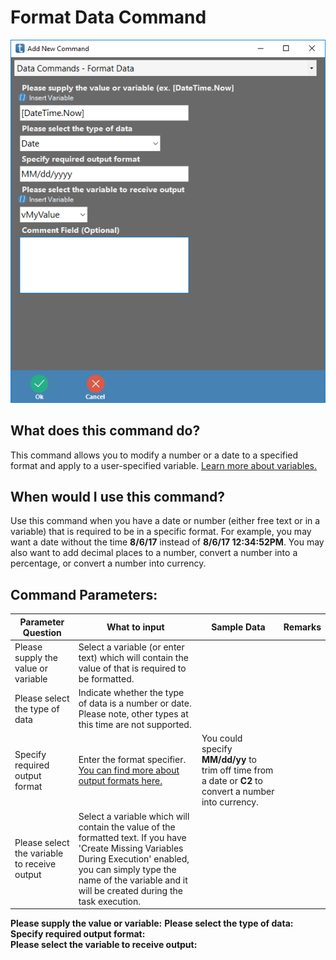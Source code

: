 <!-- TITLE: Format Data Command -->
# Format Data Command
![Format Data](/uploads/automation-commands/format-data.png "Format Data")

## What does this command do?
This command allows you to modify a number or a date to a specified format and apply to a user-specified variable.  [Learn more about variables.](/concepts/variables)

## When would I use this command?
Use this command when you have a date or number (either free text or in a variable) that is required to be in a specific format.  For example, you may want a date without the time **8/6/17** instead of **8/6/17 12:34:52PM**.  You may also want to add decimal places to a number, convert a number into a percentage, or convert a number into currency.

## Command Parameters:

| Parameter Question   	| What to input  	|  Sample Data 	| Remarks  	|
|---					|---				|---			|---		|
|Please supply the value or variable	| Select a variable (or enter text) which will contain the value of that is required to be formatted.   	|   	|   	|
|Please select the type of data  	|  Indicate whether the type of data is a number or date.  Please note, other types at this time are not supported.  	|   	|   	|
|Specify required output format  	|  Enter the format specifier.  [You can find more about output formats here.](https://docs.microsoft.com/en-us/dotnet/standard/base-types/formatting-types)	| You could specify **MM/dd/yy** to trim off time from a date or **C2** to convert a number into currency.   	|   	|
|Please select the variable to receive output  	|  Select a variable which will contain the value of the formatted text.  If you have 'Create Missing Variables During Execution' enabled, you can simply type the name of the variable and it will be created during the task execution. 	|   	|   	|

**Please supply the value or variable:** 
**Please select the type of data:** 
**Specify required output format:**  
**Please select the variable to receive output:** 